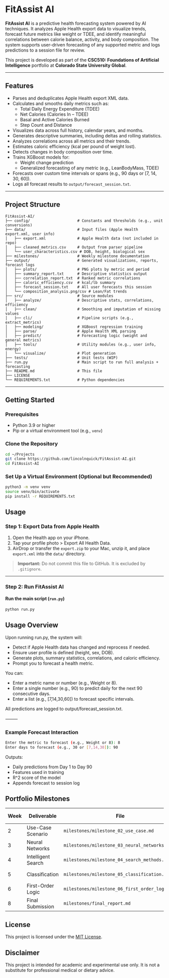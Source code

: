 # FitAssist AI

**FitAssist AI** is a predictive health forecasting system powered by AI techniques. It analyzes Apple Health export data to visualize trends, forecast future metrics like weight or TDEE, and identify meaningful correlations between calorie balance, activity, and body composition. The system supports user-driven forecasting of any supported metric and logs predictions to a session file for review.

This project is developed as part of the **CSC510: Foundations of Artificial Intelligence** portfolio at **Colorado State University Global**.

---

## Features

- Parses and deduplicates Apple Health export XML data.
- Calculates and smooths daily metrics such as:
  - Total Daily Energy Expenditure (TDEE)
  - Net Calories (Calories In – TDEE)
  - Basal and Active Calories Burned
  - Step Count and Distance
- Visualizes data across full history, calendar years, and months.
- Generates descriptive summaries, including deltas and rolling statistics.
- Analyzes correlations across all metrics and their trends.
- Estimates caloric efficiency (kcal per pound of weight lost).
- Detects changes in body composition over time.
- Trains XGBoost models for:
  - Weight change prediction
  - Generalized forecasting of any metric (e.g., LeanBodyMass, TDEE)
- Forecasts over custom time intervals or spans (e.g., 90 days or [7, 14, 30, 60]).
- Logs all forecast results to `output/forecast_session.txt`.

---

## Project Structure

```
FitAssist-AI/
├── config/                     # Constants and thresholds (e.g., unit conversions)
├── data/                       # Input files (Apple Health export.xml, user info)
│   ├── export.xml              # Apple Health data (not included in repo)
│   ├── cleaned_metrics.csv     # Output from parser pipeline
│   └── user_characteristics.csv # DOB, height, biological sex
├── milestones/                 # Weekly milestone documentation
├── output/                     # Generated visualizations, reports, forecast logs
│   ├── plots/                  # PNG plots by metric and period
│   ├── summary_report.txt      # Descriptive statistics output
│   ├── correlation_report.txt  # Ranked metric correlations
│   ├── caloric_efficiency.csv  # kcal/lb summary
│   ├── forecast_session.txt    # All user forecasts this session
│   └── composition_analysis.png/csv # Lean/Fat trends
├── src/                        # Source modules
│   ├── analyze/                # Descriptive stats, correlations, efficiency
│   ├── clean/                  # Smoothing and imputation of missing values
│   ├── cli/                    # Pipeline scripts (e.g., extract_metrics)
│   ├── modeling/               # XGBoost regression training
│   ├── parse/                  # Apple Health XML parsing
│   ├── predict/                # Forecasting logic (weight and general metrics)
│   ├── tools/                  # Utility modules (e.g., user info, energy)
│   └── visualize/              # Plot generation
├── tests/                      # Unit tests (WIP)
├── run.py                      # Main script to run full analysis + forecasting
├── README.md                   # This file
├── LICENSE
└── REQUIREMENTS.txt            # Python dependencies
```
---

## Getting Started

### Prerequisites

- Python 3.9 or higher
- Pip or a virtual environment tool (e.g., `venv`)

### Clone the Repository

```bash
cd ~/Projects
git clone https://github.com/lincolnquick/FitAssist-AI.git
cd FitAssist-AI
```

### Set Up a Virtual Environment (Optional but Recommended)

```bash
python3 -m venv venv
source venv/bin/activate
pip install -r REQUIREMENTS.txt
```

## Usage

### Step 1: Export Data from Apple Health
1. Open the Health app on your iPhone.
2. Tap your profile photo > Export All Health Data.
3. AirDrop or transfer the `export.zip` to your Mac, unzip it, and place `export.xml` into the `data/` directory.

> **Important:** Do not commit this file to GitHub. It is excluded by `.gitignore`.

---

### Step 2: Run FitAssist AI


####  Run the main script (`run.py`)

```bash
python run.py
```

## Usage Overview

Upon running run.py, the system will:
 - Detect if Apple Health data has changed and reprocess if needed.
 - Ensure user profile is defined (height, sex, DOB).
 - Generate plots, summary statistics, correlations, and caloric efficiency.
 - Prompt you to forecast a health metric.

You can:
 - Enter a metric name or number (e.g., Weight or 8).
 - Enter a single number (e.g., 90) to predict daily for the next 90 consecutive days.
 - Enter a list (e.g., [7,14,30,60]) to forecast specific intervals.

All predictions are logged to output/forecast_session.txt.

⸻

### Example Forecast Interaction
```bash
Enter the metric to forecast (e.g., Weight or 8): 8
Enter days to forecast (e.g., 30 or [7,14,30]): 90
```
Outputs:
 - Daily predictions from Day 1 to Day 90
 - Features used in training
 - R^2 score of the model
 - Appends forecast to session log

## Portfolio Milestones

| Week | Deliverable            | File                                      | Due Date |
|------|------------------------|-------------------------------------------|---------|
| 2    | Use-Case Scenario      | `milestones/milestone_02_use_case.md`     | 2025-04-27 |
| 3    | Neural Networks        | `milestones/milestone_03_neural_networks.md` | 2025-05-04 |
| 4    | Intelligent Search     | `milestones/milestone_04_search_methods.md` | 2025-05-11 |
| 5    | Classification         | `milestones/milestone_05_classification.md` | 2025-05-18 |
| 6    | First-Order Logic      | `milestones/milestone_06_first_order_logic.md` | 2025-05-25 |
| 8    | Final Submission       | `milestones/final_report.md` | 2025-06-08 |

## License

This project is licensed under the [MIT License](./LICENSE).

## Disclaimer

This project is intended for academic and experimental use only. It is not a substitute for professional medical or dietary advice.


